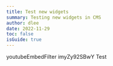 ```yaml
---
title: Test new widgets
summary: Testing new widgets in CMS
author: dlee
date: 2022-11-29
toc: false
isGuide: true
---
```

youtubeEmbedFilter imyZy92SBwY Test <iframe hidden width="560" height="315" src="https://www.youtube-nocookie.com/embed/imyZy92SBwY" title="Test" frameborder="0" allow="accelerometer; autoplay; clipboard-write; encrypted-media; gyroscope; picture-in-picture" allowfullscreen></iframe>